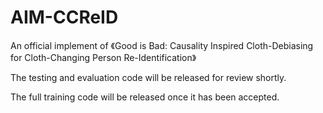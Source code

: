 # AIM-CCReID
An official implement of 《Good is Bad: Causality Inspired Cloth-Debiasing for Cloth-Changing Person Re-Identification》

The testing and evaluation code will be released for review shortly. 

The full training code will be released once it has been accepted. 

